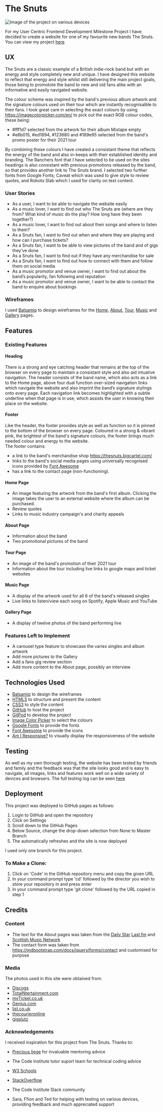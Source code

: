# The Snuts

![Image of the project on various devices](https://github.com/JimEv87/MS1/blob/master/assets/images/AmIresponsive.PNG)

For my User Centric Frontend Development Milestone Project I have decided to create a website for one of my favourite new bands The Snuts. 
You can view my project [here](https://jimev87.github.io/MS1/)

## UX
 
 The Snuts are a classic example of a British indie-rock band but with an energy and style completely new and unique.  I have designed this website to reflect that energy and
 style whilst still delivering the main project goals, those being to promotote the band to new and old fans alike with an informative and easily navigated website.

 The colour scheme was inspired by the band's previous album artwork and the signature colours used on their tour which are instantly recognisalble to their fans. I took great care 
 in selecting the exact colours by using https://imagecolorpicker.com/en/  to pick out the exact RGB colour codes, these being:
 - #fff1d7 selected from the artwork for their album Mixtape empty
 - #e8b015, #ed1894, #123680 and #189e95 selected from the band's promo poster for their 2021 tour

By combining these colours I have created a consistant theme that reflects the energy of the band and also in-keeps with their established identity and branding.  The Ranchers font 
that I have selected to be used on the sites headings is also consistant with previous promotions released by the band, so that provides another link to The Snuts brand.  I selected 
two further fonts from Google Fonts; Caveat which was used to give style to review quotes, and Roboto Slab which I used for clarity on text content. 

### User Stories

- As a user, I want to be able to navigate the website easily
- As a music lover, I want to find out who The Snuts are (where are they from? What kind of music do the play? How long have they been together?)
- As a music lover, I want to find out about their songs and where to listen to them?
- As a Snuts fan, I want to find out when and where they are playing and how can I purchase tickets?
- As a Snuts fan, I want to be able to view pictures of the band and of gigs they’ve done
- As a Snuts fan, I want to find out if they have any merchandise for sale
- As a Snuts fan, I want to find out how to connect with them and follow them on social media
- As a music promotor and venue owner, I want to find out about the band’s popularity, fan following and reputation
- As a music promotor and venue owner, I want to be able to contact the band to enquire about bookings


### Wireframes

I used [Balsamiq](https://balsamiq.com/) to design wireframes for the [Home](https://github.com/JimEv87/MS1/blob/master/wireframes/MS1wireframe1.png), [About](https://github.com/JimEv87/MS1/blob/master/wireframes/MS1wireframe2.png), 
[Tour](https://github.com/JimEv87/MS1/blob/master/wireframes/MS1wireframe3.png), [Music](https://github.com/JimEv87/MS1/blob/master/wireframes/MS1wireframe4.png) and [Gallery](https://github.com/JimEv87/MS1/blob/master/wireframes/MS1wireframe5.png)
pages.


## Features

### Existing Features

#### Heading

There is a strong and eye catching header that remains at the top of the browser on every page to maintain a consistant style and also aid intuative navigation. The header consists
of the band name, which also acts as a link to the Home page, above four dual function over-sized navigation links which navigate the website and also imprint the band’s signature
stylings onto every page. Each navigation link becomes highlighted with a subtle underline when that page is in use, which assists the user in knowing their place on the website.

#### Footer

Like the header, the footer provides style as well as function so it is pinned to the bottom of the browser on every page.  Coloured in a strong & vibrant pink, the brightest of 
the band's signature colours, the footer brings much needed colour and energy to the website.  
The footer contains:
- a link to the band's merchandise shop https://thesnuts.bigcartel.com/
- links to the band's social media pages using universally recognised icons provided by [Font Awesome](https://fontawesome.com/)
- has a link to the contact page (non-functioning).  

#### Home Page

- An image featuring the artwork from the band's first album.  Clicking the image takes the user to an external website where the album can be purchased.
- Review quotes
- Links to music industry campaign's and charity appeals  

#### About Page

- Information about the band 
- Two promotional pictures of the band

#### Tour Page

- An image of the band's promotion of their 2021 tour
- Information about the tour including live links to google maps and ticket websites

#### Music Page

- A display of the artwork used for all 6 of the band's released singles
- Live links to listen/view each song on Spotify, Apple Music and YouTube

#### Gallery Page

- A display of twelve photos of the band performing live

### Features Left to Implement

- A carousel type feature to showcase the varies singles and album artwork
- Add more pictures to the Gallery
- Add a fans gig review section
- Add more content to the About page, possibly an interview

## Technologies Used

- [Balsamiq](https://balsamiq.com/) to design the wireframes
- [HTML5](https://en.wikipedia.org/wiki/HTML5) to structure and present the content
- [CSS3](https://en.wikipedia.org/wiki/Cascading_Style_Sheets) to style the content
- [GitHub](https://github.com/) to host the project
- [GitPod](https://gitpod.io/) to develop the project
- [Image Color Picker](https://imagecolorpicker.com/en/) to select the colours
- [Google Fonts](https://fonts.google.com/) to provide the fonts
- [Font Awesome](https://fontawesome.com/) to provide the icons
- [Am I Responsive?](https://fontawesome.com/) to visually display the responsiveness of the website


## Testing

As well as my own thorough testing, the website has been tested by friends and family and the feedback was that the site looks good and is easy to navigate, all images, links and features work well on a wide variety of devices and browsers.  The full testing log can be seen [here](https://github.com/JimEv87/MS1/blob/master/testing.md)

## Deployment

This project was deployed to GitHub pages as follows:
1. Login to GitHub and open the repository
2. Click on Settings
3. Scroll down to the GitHub Pages 
4. Below Source, change the drop-down selection from None to Master Branch
5. The automatically refreshes and the site is now deployed

I used only one branch for this project.

### To Make a Clone:

1. Click on 'Code' in the GitHub repository menu and copy the given URL  
2. In your command prompt type 'cd' followed by the director you wish to store your repository in and press enter
3. In your command prompt type 'git clone' followed by the URL copied in step 1 


## Credits

### Content
- The text for the About pages was taken from the [Daily Star](https://www.dailystar.co.uk/music/snuts-interview-indie-chartbusters-mixtape-22009762) 
[Last.fm](https://www.last.fm/music/The+Snuts) and [Scottish Music Network](http://www.scottishmusicnetwork.co.uk/the-snuts-continue-their-stampede-with-new-single-elephants/)
- The contact form was taken from https://mdbootstrap.com/docs/jquery/forms/contact and customised for purpose

### Media
The photos used in this site were obtained from:
 - [Discogs](https://www.discogs.com/The-Snuts-Mixtape-EP/release/14919527)
 - [TotalNtertainment.com](https://www.totalntertainment.com/music/the-snuts-release-brand-new-single-all-your-friends/)
 - [myTicket.co.uk](https://myticket.co.uk/artists/the-snuts)
 - [Genius.com](https://genius.com/artists/The-snuts)
 - [list.co.uk](https://www.list.co.uk/article/113349-the-snuts-our-live-show-is-always-growing-in-anthems-and-atmosphere-which-translates-perfectly-to-festival-crowds/)
 - [thecourieronline](http://www.thecourieronline.co.uk/ones-to-watch-the-snuts/)
 - [gigslutz](http://www.gigslutz.co.uk/live-the-snuts-the-sugarmill-stoke-21-09-19/)

### Acknowledgements

I received inspiration for this project from The Snuts. Thanks to:

 - [Precious Ijege](https://www.linkedin.com/in/precious-ijege-908a00168/?originalSubdomain=ng) for invaluable mentoring advice

 - The Code Institute tutor suport team for technical coding advice 

 - [W3 Schools](https://www.w3schools.com/)

 - [StackOverflow](https://stackoverflow.com/)

 - The Code Institute Slack community

 - Sara, Ffion and Ted for helping with testing on various devices, providing feedback and much appreciated support